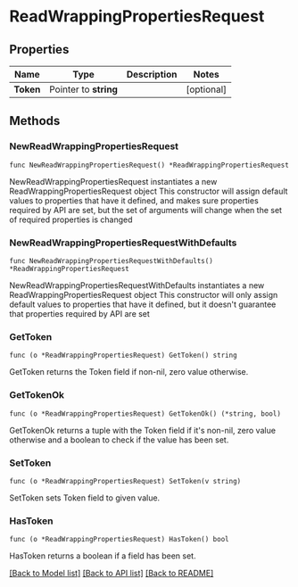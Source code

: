 # ReadWrappingPropertiesRequest


## Properties

Name | Type | Description | Notes
------------ | ------------- | ------------- | -------------
**Token** | Pointer to **string** |  | [optional] 



## Methods


### NewReadWrappingPropertiesRequest

`func NewReadWrappingPropertiesRequest() *ReadWrappingPropertiesRequest`

NewReadWrappingPropertiesRequest instantiates a new ReadWrappingPropertiesRequest object
This constructor will assign default values to properties that have it defined,
and makes sure properties required by API are set, but the set of arguments
will change when the set of required properties is changed

### NewReadWrappingPropertiesRequestWithDefaults

`func NewReadWrappingPropertiesRequestWithDefaults() *ReadWrappingPropertiesRequest`

NewReadWrappingPropertiesRequestWithDefaults instantiates a new ReadWrappingPropertiesRequest object
This constructor will only assign default values to properties that have it defined,
but it doesn't guarantee that properties required by API are set


### GetToken

`func (o *ReadWrappingPropertiesRequest) GetToken() string`

GetToken returns the Token field if non-nil, zero value otherwise.

### GetTokenOk

`func (o *ReadWrappingPropertiesRequest) GetTokenOk() (*string, bool)`

GetTokenOk returns a tuple with the Token field if it's non-nil, zero value otherwise
and a boolean to check if the value has been set.

### SetToken

`func (o *ReadWrappingPropertiesRequest) SetToken(v string)`

SetToken sets Token field to given value.


### HasToken

`func (o *ReadWrappingPropertiesRequest) HasToken() bool`

HasToken returns a boolean if a field has been set.









[[Back to Model list]](../README.md#documentation-for-models) [[Back to API list]](../README.md#documentation-for-api-endpoints) [[Back to README]](../README.md)


